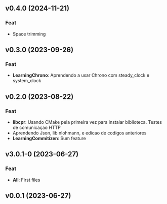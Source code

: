 ## v0.4.0 (2024-11-21)

### Feat

- Space trimming

## v0.3.0 (2023-09-26)

### Feat

- **LearningChrono**: Aprendendo a usar Chrono com steady_clock e system_clock

## v0.2.0 (2023-08-22)

### Feat

- **libcpr**: Usando CMake pela primeira vez para instalar biblioteca. Testes de comunicaçao HTTP
- Aprendendo Json, lib nlohmann, e edicao de codigos anteriores
- **LearningCommitizen**: Sum feature

## v3.0.1-0 (2023-06-27)

### Feat

- **All**: First files

## v0.0.1 (2023-06-27)
